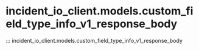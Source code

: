# incident_io_client.models.custom_field_type_info_v1_response_body

::: incident_io_client.models.custom_field_type_info_v1_response_body